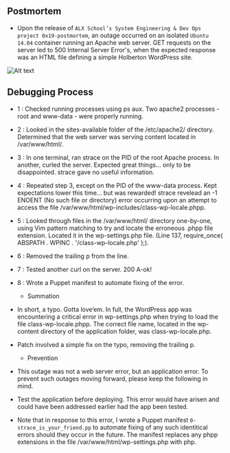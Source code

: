 ## Postmortem

- Upon the release of `ALX School’s System Engineering & Dev Ops project 0x19-postmortem`, an outage occurred on an isolated `Ubuntu 14.04` container running an Apache web server. GET requests on the server led to 500 Internal Server Error's, when the expected response was an HTML file defining a simple Holberton WordPress site.

![Alt text](https://github.com/KidusGR/alx-system_engineering-devops/blob/master/screen.png)
## Debugging Process
- 1 : Checked running processes using ps aux. Two apache2 processes - root and www-data - were properly running.

- 2 : Looked in the sites-available folder of the /etc/apache2/ directory. Determined that the web server was serving content located in /var/www/html/.

- 3 : In one terminal, ran strace on the PID of the root Apache process. In another, curled the server. Expected great things... only to be disappointed. strace gave no useful information.

- 4 : Repeated step 3, except on the PID of the www-data process. Kept expectations lower this time... but was rewarded! strace revelead an -1 ENOENT (No such file or directory) error occurring upon an attempt to access the file /var/www/html/wp-includes/class-wp-locale.phpp.

- 5 : Looked through files in the /var/www/html/ directory one-by-one, using Vim pattern matching to try and locate the erroneous .phpp file extension. Located it in the wp-settings.php file. (Line 137, require_once( ABSPATH . WPINC . '/class-wp-locale.php' );).

- 6 : Removed the trailing p from the line.

- 7 : Tested another curl on the server. 200 A-ok!

- 8 : Wrote a Puppet manifest to automate fixing of the error.

	* Summation
- In short, a typo. Gotta love’em. In full, the WordPress app was encountering a critical error in wp-settings.php when trying to load the file class-wp-locale.phpp. The correct file name, located in the wp-content directory of the application folder, was class-wp-locale.php.

- Patch involved a simple fix on the typo, removing the trailing p.

	* Prevention
- This outage was not a web server error, but an application error. To prevent such outages moving forward, please keep the following in mind.

- Test the application before deploying. This error would have arisen and could have been addressed earlier had the app been tested.

- Note that in response to this error, I wrote a Puppet manifest `0-strace_is_your_friend.pp` to automate fixing of any such identitical errors should they occur in the future. The manifest replaces any phpp extensions in the file /var/www/html/wp-settings.php with php.
